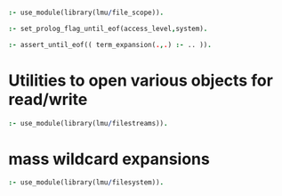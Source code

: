 
```prolog

:- use_module(library(lmu/file_scope)).

:- set_prolog_flag_until_eof(access_level,system).

:- assert_until_eof(( term_expansion(.,.) :- .. )).

```


# Utilities to open various objects for read/write

```prolog
:- use_module(library(lmu/filestreams)).

```




# mass wildcard expansions
```prolog
:- use_module(library(lmu/filesystem)).

```
